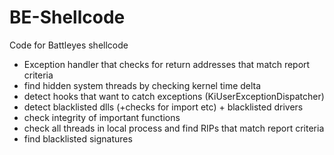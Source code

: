 # BE-Shellcode
Code for Battleyes shellcode
- Exception handler that checks for return addresses that match report criteria
- find hidden system threads by checking kernel time delta
- detect hooks that want to catch exceptions (KiUserExceptionDispatcher)
- detect blacklisted dlls (+checks for import etc) + blacklisted drivers
- check integrity of important functions
- check all threads in local process and find RIPs that match report criteria
- find blacklisted signatures
